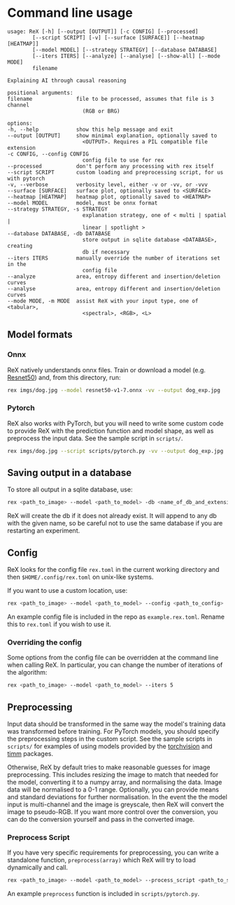 # Command line usage

```none
usage: ReX [-h] [--output [OUTPUT]] [-c CONFIG] [--processed]
        [--script SCRIPT] [-v] [--surface [SURFACE]] [--heatmap [HEATMAP]]
        [--model MODEL] [--strategy STRATEGY] [--database DATABASE]
        [--iters ITERS] [--analyze] [--analyse] [--show-all] [--mode MODE]
        filename

Explaining AI through causal reasoning

positional arguments:
filename              file to be processed, assumes that file is 3 channel
                        (RGB or BRG)

options:
-h, --help            show this help message and exit
--output [OUTPUT]     show minimal explanation, optionally saved to
                        <OUTPUT>. Requires a PIL compatible file extension
-c CONFIG, --config CONFIG
                        config file to use for rex
--processed           don't perform any processing with rex itself
--script SCRIPT       custom loading and preprocessing script, for us with pytorch
-v, --verbose         verbosity level, either -v or -vv, or -vvv
--surface [SURFACE]   surface plot, optionally saved to <SURFACE>
--heatmap [HEATMAP]   heatmap plot, optionally saved to <HEATMAP>
--model MODEL         model, must be onnx format
--strategy STRATEGY, -s STRATEGY
                        explanation strategy, one of < multi | spatial |
                        linear | spotlight >
--database DATABASE, -db DATABASE
                        store output in sqlite database <DATABASE>, creating
                        db if necessary
--iters ITERS         manually override the number of iterations set in the
                        config file
--analyze             area, entropy different and insertion/deletion curves
--analyse             area, entropy different and insertion/deletion curves
--mode MODE, -m MODE  assist ReX with your input type, one of <tabular>,
                        <spectral>, <RGB>, <L>
```

## Model formats

### Onnx

ReX natively understands onnx files. Train or download a model (e.g. [Resnet50](https://github.com/onnx/models/blob/main/validated/vision/classification/resnet/model/resnet50-v1-7.onnx)) and, from this directory, run:

```bash
rex imgs/dog.jpg --model resnet50-v1-7.onnx -vv --output dog_exp.jpg
```

### Pytorch

ReX also works with PyTorch, but you will need to write some custom code to provide ReX with the prediction function and model shape, as well as preprocess the input data.
See the sample script in `scripts/`.

```bash
rex imgs/dog.jpg --script scripts/pytorch.py -vv --output dog_exp.jpg
```

## Saving output in a database

To store all output in a sqlite database, use:

```bash
rex <path_to_image> --model <path_to_model> -db <name_of_db_and_extension>
```

ReX will create the db if it does not already exist.
It will append to any db with the given name, so be careful not to use the same database if you are restarting an experiment.

## Config

ReX looks for the config file `rex.toml` in the current working directory and then `$HOME/.config/rex.toml` on unix-like systems.

If you want to use a custom location, use:

```bash
rex <path_to_image> --model <path_to_model> --config <path_to_config>
```

An example config file is included in the repo as `example.rex.toml`.
Rename this to `rex.toml` if you wish to use it.

### Overriding the config

Some options from the config file can be overridden at the command line when calling ReX.
In particular, you can change the number of iterations of the algorithm:

```bash
rex <path_to_image> --model <path_to_model> --iters 5
```

## Preprocessing

Input data should be transformed in the same way the model's training data was transformed before training.
For PyTorch models, you should specify the preprocessing steps in the custom script.
See the sample scripts in `scripts/` for examples of using models provided by the [torchvision](https://pytorch.org/vision/stable/index.html) and [timm](https://huggingface.co/docs/timm/index) packages.

Otherwise, ReX by default tries to make reasonable guesses for image preprocessing.
This includes resizing the image to match that needed for the model, converting it to a numpy array, and normalising the data.
Image data will be normalised to a 0-1 range.
Optionally, you can provide means and standard deviations for further normalisation.
In the event the the model input is multi-channel and the image is greyscale, then ReX will convert the image to pseudo-RGB.
If you want more control over the conversion, you can do the conversion yourself and pass in the converted image.

<!-- If the image has already been resized appropriately for the model, then use the `--processed` flag:

```bash
rex <path_to_image> --model <path_to_model> --processed
``` -->

### Preprocess Script

If you have very specific requirements for preprocessing, you can write a standalone function, `preprocess(array)` which ReX will try to load dynamically and call.

```bash
rex <path_to_image> --model <path_to_model> --process_script <path_to_script.py>
```

An example `preprocess` function is included in `scripts/pytorch.py`.
